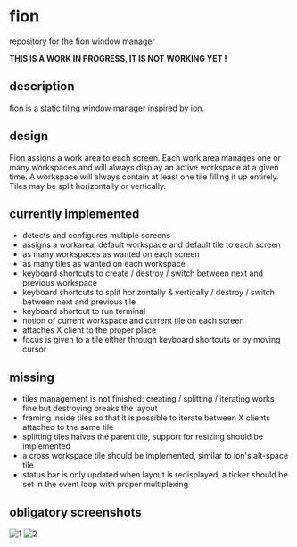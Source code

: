 # fion
repository for the fion window manager

**THIS IS A WORK IN PROGRESS, IT IS NOT WORKING YET !**

description
--
fion is a static tiling window manager inspired by ion.


design
--
Fion assigns a work area to each screen.
Each work area manages one or many workspaces and will always display an active workspace at a given time.
A workspace will always contain at least one tile filling it up entirely.
Tiles may be split horizontally or vertically.


currently implemented
--
- detects and configures multiple screens
- assigns a workarea, default workspace and default tile to each screen
- as many workspaces as wanted on each screen
- as many tiles as wanted on each workspace
- keyboard shortcuts to create / destroy / switch between next and previous workspace
- keyboard shortcuts to split horizontally & vertically / destroy / switch between next and previous tile
- keyboard shortcut to run terminal
- notion of current workspace and current tile on each screen
- attaches X client to the proper place
- focus is given to a tile either through keyboard shortcuts or by moving cursor

missing
--
- tiles management is not finished: creating / splitting / iterating works fine but destroying breaks the layout
- framing inside tiles so that it is possible to iterate between X clients attached to the same tile
- splitting tiles halves the parent tile, support for resizing should be implemented
- a cross workspace tile should be implemented, similar to ion's alt-space tile
- status bar is only updated when layout is redisplayed, a ticker should be set in the event loop with proper multiplexing


obligatory screenshots
--
![1](https://poolp.org/theme/images/2019-06-30-fion_1.png)
![2](https://poolp.org/theme/images/2019-06-30-fion_2.png)
